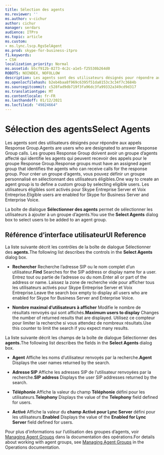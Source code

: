 ```yaml
---
title: Sélection des agents
ms.reviewer: ''
ms.author: v-cichur
author: cichur
manager: serdars
audience: ITPro
ms.topic: article
ms.custom:
- ms.lync.lscp.RgsSelAgent
ms.prod: skype-for-business-itpro
f1.keywords:
- CSH
localization_priority: Normal
ms.assetid: b5cf912b-8273-4c2c-a1e5-f25530b264d0
ROBOTS: NOINDEX, NOFOLLOW
description: Les agents sont des utilisateurs désignés pour répondre aux appels Response Group. Les groupes Response Group doivent avoir un groupe d’agents affecté qui identifie les agents qui peuvent recevoir des appels pour le groupe Response Group. Pour créer un groupe d’agents, vous pouvez définir un groupe personnalisé en sélectionnant des utilisateurs éligibles. Les utilisateurs éligibles sont activés pour Skype Entreprise Server et Voix Entreprise.
ms.openlocfilehash: b2eb4baa8f969c6395f51da8153c3c34f7c3684b
ms.sourcegitcommit: c528fad9db719f3fa96dc3fa99332a349cd9d317
ms.translationtype: MT
ms.contentlocale: fr-FR
ms.lasthandoff: 01/12/2021
ms.locfileid: "49824664"
---
```

# <a name="select-agents"></a><span data-ttu-id="8cde7-106">Sélection des agents</span><span class="sxs-lookup"><span data-stu-id="8cde7-106">Select Agents</span></span>

<span data-ttu-id="8cde7-107">Les agents sont des utilisateurs désignés pour répondre aux appels Response Group.</span><span class="sxs-lookup"><span data-stu-id="8cde7-107">Agents are users who are designated to answer Response Group calls.</span></span> <span data-ttu-id="8cde7-108">Les groupes Response Group doivent avoir un groupe d’agents affecté qui identifie les agents qui peuvent recevoir des appels pour le groupe Response Group.</span><span class="sxs-lookup"><span data-stu-id="8cde7-108">Response groups must have an assigned agent group that identifies the agents who can receive calls for the response group.</span></span> <span data-ttu-id="8cde7-109">Pour créer un groupe d’agents, vous pouvez définir un groupe personnalisé en sélectionnant des utilisateurs éligibles.</span><span class="sxs-lookup"><span data-stu-id="8cde7-109">One way to create an agent group is to define a custom group by selecting eligible users.</span></span> <span data-ttu-id="8cde7-110">Les utilisateurs éligibles sont activés pour Skype Entreprise Server et Voix Entreprise.</span><span class="sxs-lookup"><span data-stu-id="8cde7-110">Eligible users are enabled for Skype for Business Server and Enterprise Voice.</span></span>

<span data-ttu-id="8cde7-111">La boîte de dialogue **Sélectionner des agents** permet de sélectionner les utilisateurs à ajouter à un groupe d’agents.</span><span class="sxs-lookup"><span data-stu-id="8cde7-111">You use the **Select Agents** dialog box to select users to be added to an agent group.</span></span>

## <a name="ui-reference"></a><span data-ttu-id="8cde7-112">Référence d’interface utilisateur</span><span class="sxs-lookup"><span data-stu-id="8cde7-112">UI Reference</span></span>

<span data-ttu-id="8cde7-113">La liste suivante décrit les contrôles de la boîte de dialogue Sélectionner des **agents.**</span><span class="sxs-lookup"><span data-stu-id="8cde7-113">The following list describes the controls in the **Select Agents** dialog box.</span></span>

- <span data-ttu-id="8cde7-114">**Rechercher** Recherche l’adresse SIP ou le nom complet d’un utilisateur.</span><span class="sxs-lookup"><span data-stu-id="8cde7-114">**Find** Searches for the SIP address or display name for a user.</span></span> <span data-ttu-id="8cde7-115">Entrez tout ou partie de l’adresse ou du nom.</span><span class="sxs-lookup"><span data-stu-id="8cde7-115">Enter all or part of the address or name.</span></span> <span data-ttu-id="8cde7-116">Laissez la zone de recherche vide pour afficher tous les utilisateurs activés pour Skype Entreprise Server et Voix Entreprise.</span><span class="sxs-lookup"><span data-stu-id="8cde7-116">Leave the search box empty to display all users who are enabled for Skype for Business Server and Enterprise Voice.</span></span>

- <span data-ttu-id="8cde7-117">**Nombre maximal d’utilisateurs à afficher** Modifie le nombre de résultats renvoyés qui sont affichés.</span><span class="sxs-lookup"><span data-stu-id="8cde7-117">**Maximum users to display** Changes the number of returned results that are displayed.</span></span> <span data-ttu-id="8cde7-118">Utilisez ce compteur pour limiter la recherche si vous attendez de nombreux résultats.</span><span class="sxs-lookup"><span data-stu-id="8cde7-118">Use this counter to limit the search if you expect many results.</span></span>

<span data-ttu-id="8cde7-119">La liste suivante décrit les champs de la boîte de dialogue Sélectionner des **agents.**</span><span class="sxs-lookup"><span data-stu-id="8cde7-119">The following list describes the fields in the **Select Agents** dialog box.</span></span>

- <span data-ttu-id="8cde7-120">**Agent** Affiche les noms d’utilisateur renvoyés par la recherche.</span><span class="sxs-lookup"><span data-stu-id="8cde7-120">**Agent** Displays the user names returned by the search.</span></span>

- <span data-ttu-id="8cde7-121">**Adresse SIP** Affiche les adresses SIP de l’utilisateur renvoyées par la recherche.</span><span class="sxs-lookup"><span data-stu-id="8cde7-121">**SIP address** Displays the user SIP addresses returned by the search.</span></span>

- <span data-ttu-id="8cde7-122">**Téléphonie** Affiche la valeur du champ **Téléphonie** défini pour les utilisateurs.</span><span class="sxs-lookup"><span data-stu-id="8cde7-122">**Telephony** Displays the value of the **Telephony** field defined for users.</span></span>

- <span data-ttu-id="8cde7-123">**Activé** Affiche la valeur du **champ Activé pour Lync Server** défini pour les utilisateurs.</span><span class="sxs-lookup"><span data-stu-id="8cde7-123">**Enabled** Displays the value of the **Enabled for Lync Server** field defined for users.</span></span>

<span data-ttu-id="8cde7-124">Pour plus d’informations sur l’utilisation des groupes d’agents, voir [Managing Agent Groups](https://technet.microsoft.com/library/36084cdc-38f1-4c45-922f-f81c7e86210c.aspx) dans la documentation des opérations.</span><span class="sxs-lookup"><span data-stu-id="8cde7-124">For details about working with agent groups, see [Managing Agent Groups](https://technet.microsoft.com/library/36084cdc-38f1-4c45-922f-f81c7e86210c.aspx) in the Operations documentation.</span></span>


